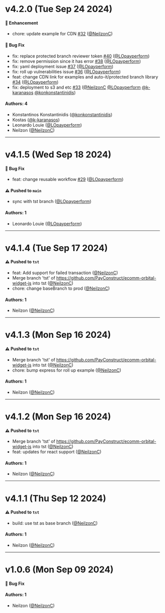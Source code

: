# v4.2.0 (Tue Sep 24 2024)

#### 🚀 Enhancement

- chore: update example for CDN [#32](https://github.com/PayConstruct/ecomm-orbital-widget-js/pull/32) ([@NeilzonC](https://github.com/NeilzonC))

#### 🐛 Bug Fix

- fix: replace protected branch reviewer token [#40](https://github.com/PayConstruct/ecomm-orbital-widget-js/pull/40) ([@LOpayperform](https://github.com/LOpayperform))
- fix: remove permission since it has error [#38](https://github.com/PayConstruct/ecomm-orbital-widget-js/pull/38) ([@LOpayperform](https://github.com/LOpayperform))
- fix: yaml deployment issue [#37](https://github.com/PayConstruct/ecomm-orbital-widget-js/pull/37) ([@LOpayperform](https://github.com/LOpayperform))
- fix: roll up vulnerabilities issue [#36](https://github.com/PayConstruct/ecomm-orbital-widget-js/pull/36) ([@LOpayperform](https://github.com/LOpayperform))
- feat: change CDN link for examples and auto-it/protected branch library [#34](https://github.com/PayConstruct/ecomm-orbital-widget-js/pull/34) ([@LOpayperform](https://github.com/LOpayperform))
- fix: deployment to s3 and etc [#33](https://github.com/PayConstruct/ecomm-orbital-widget-js/pull/33) ([@NeilzonC](https://github.com/NeilzonC) [@LOpayperform](https://github.com/LOpayperform) [@k-karanasos](https://github.com/k-karanasos) [@konkonstantinidis](https://github.com/konkonstantinidis))

#### Authors: 4

- Konstantinos Konstantinidis ([@konkonstantinidis](https://github.com/konkonstantinidis))
- Kostas ([@k-karanasos](https://github.com/k-karanasos))
- Leonardo Louie ([@LOpayperform](https://github.com/LOpayperform))
- Neilzon ([@NeilzonC](https://github.com/NeilzonC))

---

# v4.1.5 (Wed Sep 18 2024)

#### 🐛 Bug Fix

- feat: change reusable workflow [#29](https://github.com/PayConstruct/ecomm-orbital-widget-js/pull/29) ([@LOpayperform](https://github.com/LOpayperform))

#### ⚠️ Pushed to `main`

- sync with tst branch ([@LOpayperform](https://github.com/LOpayperform))

#### Authors: 1

- Leonardo Louie ([@LOpayperform](https://github.com/LOpayperform))

---

# v4.1.4 (Tue Sep 17 2024)

#### ⚠️ Pushed to `tst`

- feat: Add support for failed transaction ([@NeilzonC](https://github.com/NeilzonC))
- Merge branch 'tst' of https://github.com/PayConstruct/ecomm-orbital-widget-js into tst ([@NeilzonC](https://github.com/NeilzonC))
- chore: change baseBranch to prod ([@NeilzonC](https://github.com/NeilzonC))

#### Authors: 1

- Neilzon ([@NeilzonC](https://github.com/NeilzonC))

---

# v4.1.3 (Mon Sep 16 2024)

#### ⚠️ Pushed to `tst`

- Merge branch 'tst' of https://github.com/PayConstruct/ecomm-orbital-widget-js into tst ([@NeilzonC](https://github.com/NeilzonC))
- chore: bump express for roll up example ([@NeilzonC](https://github.com/NeilzonC))

#### Authors: 1

- Neilzon ([@NeilzonC](https://github.com/NeilzonC))

---

# v4.1.2 (Mon Sep 16 2024)

#### ⚠️ Pushed to `tst`

- Merge branch 'tst' of https://github.com/PayConstruct/ecomm-orbital-widget-js into tst ([@NeilzonC](https://github.com/NeilzonC))
- feat: updates for react support ([@NeilzonC](https://github.com/NeilzonC))

#### Authors: 1

- Neilzon ([@NeilzonC](https://github.com/NeilzonC))

---

# v4.1.1 (Thu Sep 12 2024)

#### ⚠️ Pushed to `tst`

- build: use tst as base branch ([@NeilzonC](https://github.com/NeilzonC))

#### Authors: 1

- Neilzon ([@NeilzonC](https://github.com/NeilzonC))

---

# v1.0.6 (Mon Sep 09 2024)

#### 🐛 Bug Fix


#### Authors: 1

- Neilzon ([@NeilzonC](https://github.com/NeilzonC))
